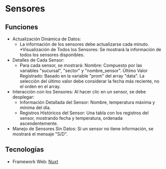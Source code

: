 # Sensores

## Funciones
* Actualización Dinámica de Datos: 
    * La información de los sensores debe actualizarse cada minuto.
*Visualización de Todos los Sensores: 
Se mostrará la información de todos los sensores disponibles.
* Detalles de Cada Sensor: 
    * Para cada sensor, se mostrará:
Nombre: Compuesto por las variables "sucursal", "sector" y "nombre_sensor".
Último Valor Registrado: Basado en la variable "prom" del array "data". La selección del último valor debe considerar la fecha más reciente, no el orden en el array.
* Interacción con los Sensores: 
Al hacer clic en un sensor, se debe desplegar:
    * Información Detallada del Sensor: Nombre, temperatura máxima y mínima del día.
    * Registros Históricos del Sensor: Una tabla con los registros del sensor, mostrando fecha y temperatura, ordenada ascendentemente.
* Manejo de Sensores Sin Datos: 
Si un sensor no tiene información, se mostrará el mensaje "S/D".

## Tecnologías

- Framework Web: [Nuxt](https://nuxt.com/)